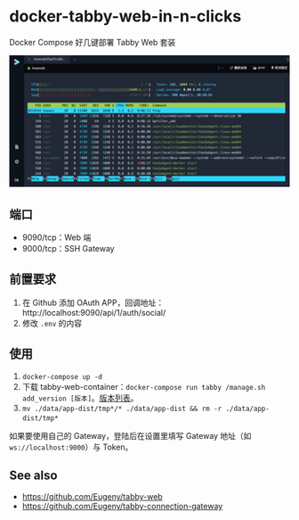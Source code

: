 # docker-tabby-web-in-n-clicks

Docker Compose 好几键部署 Tabby Web 套装

![snapshot](./snapshot.jpg)

## 端口

- 9090/tcp：Web 端
- 9000/tcp：SSH Gateway

## 前置要求

1. 在 Github 添加 OAuth APP，回调地址：http://localhost:9090/api/1/auth/social/
2. 修改 `.env` 的内容

## 使用

1. `docker-compose up -d`
2. 下载 tabby-web-container：`docker-compose run tabby /manage.sh add_version [版本]`。[版本列表](https://www.npmjs.com/package/tabby-web-container?activeTab=versions)。
3. `mv ./data/app-dist/tmp*/* ./data/app-dist && rm -r ./data/app-dist/tmp*` 

如果要使用自己的 Gateway，登陆后在设置里填写 Gateway 地址（如 `ws://localhost:9000`）与 Token。

## See also

- https://github.com/Eugeny/tabby-web
- https://github.com/Eugeny/tabby-connection-gateway
